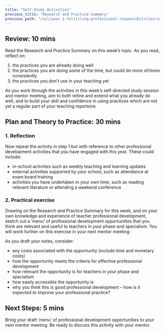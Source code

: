```yaml
---
title: "Self-Study Activities"
previous_title: "Research and Practice Summary"
previous_path: "/ucl/year-1-fulfilling-professional-responsibilities/summer-week-6-ect-research-and-practice-summary"
---
```


## Review: 10 mins

Read the Research and Practice Summary on this week’s topic. As you read, reflect on:

1. the practices you are already doing well
2. the practices you are doing some of the time, but could do more of/more consistently
3. the practices you don’t use in your teaching yet

As you work through the activities in this week’s self-directed study session and mentor meeting, aim to both refine and extend what you already do well, and to build your skill and confidence in using practices which are not yet a regular part of your teaching repertoire.

## Plan and Theory to Practice: 30 mins

### 1. Reflection

Now repeat the activity in step 1 but with reference to other professional development activities that you have engaged with this year. These could include:

- in-school activities such as weekly teaching and learning updates
- external activities supported by your school, such as attendance at exam board training
- activities you have undertaken in your own time, such as reading relevant literature or attending a weekend conference

### 2. Practical exercise

Drawing on the Research and Practice Summary for this week, and on your own knowledge and experience of teacher professional development, sketch out a ‘menu’ of professional development opportunities that you think are relevant and useful to teachers in your phase and specialism. You will work further on this exercise in your next mentor meeting.

As you draft your notes, consider:

- any costs associated with the opportunity (include time and monetary costs)
- how the opportunity meets the criteria for effective professional development
- how relevant the opportunity is for teachers in your phase and specialism
- how easily accessible the opportunity is
- why you think this is good professional development – how is it expected to improve your professional practice?

## Next Steps: 5 mins

Bring your draft ‘menu’ of professional development opportunities to your next mentor meeting. Be ready to discuss this activity with your mentor.
